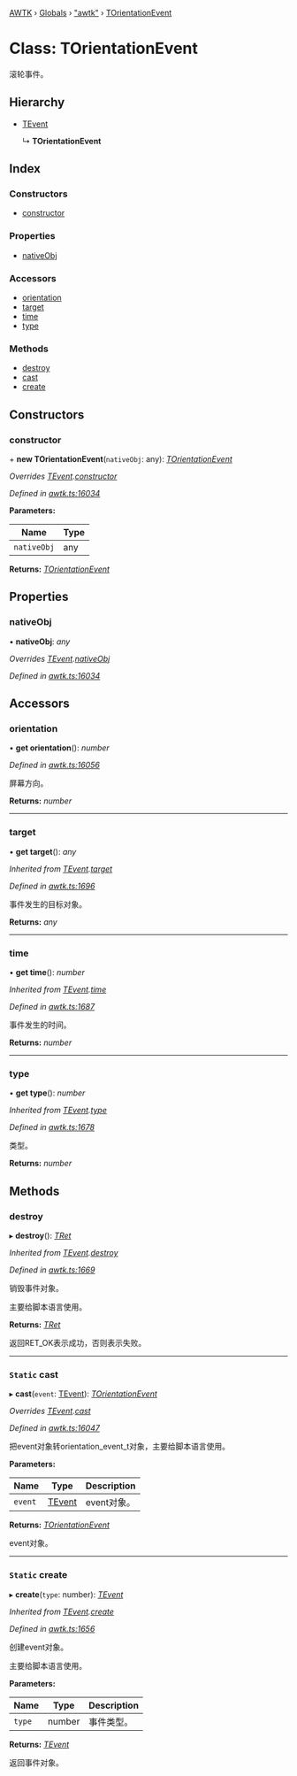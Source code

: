 [AWTK](../README.md) › [Globals](../globals.md) › ["awtk"](../modules/_awtk_.md) › [TOrientationEvent](_awtk_.torientationevent.md)

# Class: TOrientationEvent

滚轮事件。

## Hierarchy

* [TEvent](_awtk_.tevent.md)

  ↳ **TOrientationEvent**

## Index

### Constructors

* [constructor](_awtk_.torientationevent.md#constructor)

### Properties

* [nativeObj](_awtk_.torientationevent.md#nativeobj)

### Accessors

* [orientation](_awtk_.torientationevent.md#orientation)
* [target](_awtk_.torientationevent.md#target)
* [time](_awtk_.torientationevent.md#time)
* [type](_awtk_.torientationevent.md#type)

### Methods

* [destroy](_awtk_.torientationevent.md#destroy)
* [cast](_awtk_.torientationevent.md#static-cast)
* [create](_awtk_.torientationevent.md#static-create)

## Constructors

###  constructor

\+ **new TOrientationEvent**(`nativeObj`: any): *[TOrientationEvent](_awtk_.torientationevent.md)*

*Overrides [TEvent](_awtk_.tevent.md).[constructor](_awtk_.tevent.md#constructor)*

*Defined in [awtk.ts:16034](https://github.com/zlgopen/awtk-binding/blob/5be3859/tools/code_gen/js/output/awtk.ts#L16034)*

**Parameters:**

Name | Type |
------ | ------ |
`nativeObj` | any |

**Returns:** *[TOrientationEvent](_awtk_.torientationevent.md)*

## Properties

###  nativeObj

• **nativeObj**: *any*

*Overrides [TEvent](_awtk_.tevent.md).[nativeObj](_awtk_.tevent.md#nativeobj)*

*Defined in [awtk.ts:16034](https://github.com/zlgopen/awtk-binding/blob/5be3859/tools/code_gen/js/output/awtk.ts#L16034)*

## Accessors

###  orientation

• **get orientation**(): *number*

*Defined in [awtk.ts:16056](https://github.com/zlgopen/awtk-binding/blob/5be3859/tools/code_gen/js/output/awtk.ts#L16056)*

屏幕方向。

**Returns:** *number*

___

###  target

• **get target**(): *any*

*Inherited from [TEvent](_awtk_.tevent.md).[target](_awtk_.tevent.md#target)*

*Defined in [awtk.ts:1696](https://github.com/zlgopen/awtk-binding/blob/5be3859/tools/code_gen/js/output/awtk.ts#L1696)*

事件发生的目标对象。

**Returns:** *any*

___

###  time

• **get time**(): *number*

*Inherited from [TEvent](_awtk_.tevent.md).[time](_awtk_.tevent.md#time)*

*Defined in [awtk.ts:1687](https://github.com/zlgopen/awtk-binding/blob/5be3859/tools/code_gen/js/output/awtk.ts#L1687)*

事件发生的时间。

**Returns:** *number*

___

###  type

• **get type**(): *number*

*Inherited from [TEvent](_awtk_.tevent.md).[type](_awtk_.tevent.md#type)*

*Defined in [awtk.ts:1678](https://github.com/zlgopen/awtk-binding/blob/5be3859/tools/code_gen/js/output/awtk.ts#L1678)*

类型。

**Returns:** *number*

## Methods

###  destroy

▸ **destroy**(): *[TRet](../enums/_awtk_.tret.md)*

*Inherited from [TEvent](_awtk_.tevent.md).[destroy](_awtk_.tevent.md#destroy)*

*Defined in [awtk.ts:1669](https://github.com/zlgopen/awtk-binding/blob/5be3859/tools/code_gen/js/output/awtk.ts#L1669)*

销毁事件对象。

主要给脚本语言使用。

**Returns:** *[TRet](../enums/_awtk_.tret.md)*

返回RET_OK表示成功，否则表示失败。

___

### `Static` cast

▸ **cast**(`event`: [TEvent](_awtk_.tevent.md)): *[TOrientationEvent](_awtk_.torientationevent.md)*

*Overrides [TEvent](_awtk_.tevent.md).[cast](_awtk_.tevent.md#static-cast)*

*Defined in [awtk.ts:16047](https://github.com/zlgopen/awtk-binding/blob/5be3859/tools/code_gen/js/output/awtk.ts#L16047)*

把event对象转orientation_event_t对象，主要给脚本语言使用。

**Parameters:**

Name | Type | Description |
------ | ------ | ------ |
`event` | [TEvent](_awtk_.tevent.md) | event对象。  |

**Returns:** *[TOrientationEvent](_awtk_.torientationevent.md)*

event对象。

___

### `Static` create

▸ **create**(`type`: number): *[TEvent](_awtk_.tevent.md)*

*Inherited from [TEvent](_awtk_.tevent.md).[create](_awtk_.tevent.md#static-create)*

*Defined in [awtk.ts:1656](https://github.com/zlgopen/awtk-binding/blob/5be3859/tools/code_gen/js/output/awtk.ts#L1656)*

创建event对象。

主要给脚本语言使用。

**Parameters:**

Name | Type | Description |
------ | ------ | ------ |
`type` | number | 事件类型。  |

**Returns:** *[TEvent](_awtk_.tevent.md)*

返回事件对象。
